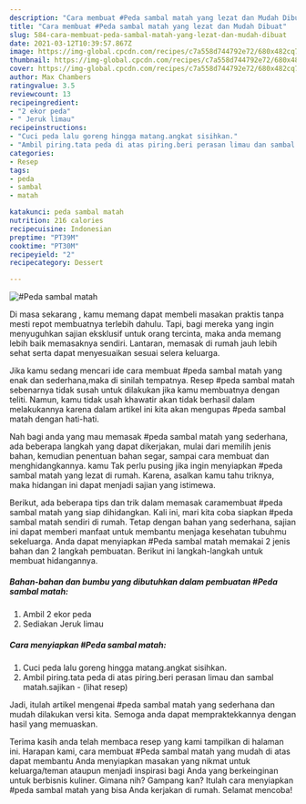 ```yaml
---
description: "Cara membuat #Peda sambal matah yang lezat dan Mudah Dibuat"
title: "Cara membuat #Peda sambal matah yang lezat dan Mudah Dibuat"
slug: 584-cara-membuat-peda-sambal-matah-yang-lezat-dan-mudah-dibuat
date: 2021-03-12T10:39:57.867Z
image: https://img-global.cpcdn.com/recipes/c7a558d744792e72/680x482cq70/peda-sambal-matah-foto-resep-utama.jpg
thumbnail: https://img-global.cpcdn.com/recipes/c7a558d744792e72/680x482cq70/peda-sambal-matah-foto-resep-utama.jpg
cover: https://img-global.cpcdn.com/recipes/c7a558d744792e72/680x482cq70/peda-sambal-matah-foto-resep-utama.jpg
author: Max Chambers
ratingvalue: 3.5
reviewcount: 13
recipeingredient:
- "2 ekor peda"
- " Jeruk limau"
recipeinstructions:
- "Cuci peda lalu goreng hingga matang.angkat sisihkan."
- "Ambil piring.tata peda di atas piring.beri perasan limau dan sambal matah.sajikan           (lihat resep)"
categories:
- Resep
tags:
- peda
- sambal
- matah

katakunci: peda sambal matah 
nutrition: 216 calories
recipecuisine: Indonesian
preptime: "PT39M"
cooktime: "PT30M"
recipeyield: "2"
recipecategory: Dessert

---
```



![#Peda sambal matah](https://img-global.cpcdn.com/recipes/c7a558d744792e72/680x482cq70/peda-sambal-matah-foto-resep-utama.jpg)

Di masa  sekarang , kamu memang dapat membeli masakan praktis tanpa mesti repot membuatnya terlebih dahulu. Tapi, bagi mereka yang ingin menyuguhkan sajian eksklusif untuk orang tercinta, maka anda memang lebih baik memasaknya sendiri. Lantaran, memasak di rumah jauh lebih sehat serta dapat menyesuaikan sesuai selera keluarga.

Jika kamu sedang mencari ide cara membuat #peda sambal matah yang enak dan sederhana,maka di sinilah tempatnya. Resep #peda sambal matah  sebenarnya tidak susah untuk dilakukan jika kamu membuatnya dengan teliti. Namun, kamu tidak usah khawatir akan tidak berhasil dalam melakukannya 
karena dalam artikel ini kita akan mengupas #peda sambal matah dengan hati-hati.  



Nah bagi anda yang mau memasak #peda sambal matah yang sederhana, ada beberapa langkah yang dapat dikerjakan, mulai dari memilih jenis bahan, kemudian penentuan bahan segar, sampai cara membuat dan menghidangkannya. kamu Tak perlu pusing jika ingin menyiapkan #peda sambal matah yang lezat di rumah. Karena, asalkan kamu  tahu triknya, maka hidangan ini dapat menjadi sajian yang istimewa.

Berikut, ada beberapa tips dan trik dalam memasak caramembuat #peda sambal matah yang siap dihidangkan. Kali ini, mari kita coba siapkan #peda sambal matah sendiri di rumah. Tetap dengan bahan yang sederhana, sajian ini dapat memberi manfaat untuk membantu menjaga kesehatan tubuhmu sekeluarga. Anda dapat menyiapkan #Peda sambal matah memakai 2 jenis bahan dan 2 langkah pembuatan. Berikut ini langkah-langkah untuk membuat hidangannya.

<!--inarticleads1-->

##### Bahan-bahan dan bumbu yang dibutuhkan dalam pembuatan #Peda sambal matah:

1. Ambil 2 ekor peda
1. Sediakan  Jeruk limau




<!--inarticleads2-->

##### Cara menyiapkan #Peda sambal matah:

1. Cuci peda lalu goreng hingga matang.angkat sisihkan.
1. Ambil piring.tata peda di atas piring.beri perasan limau dan sambal matah.sajikan -           (lihat resep)




Jadi, itulah artikel mengenai  #peda sambal matah  yang sederhana dan mudah dilakukan versi kita. Semoga anda dapat mempraktekkannya dengan hasil yang memuaskan. 

Terima kasih anda telah membaca resep yang kami tampilkan di halaman ini. Harapan kami, cara membuat  #Peda sambal matah yang mudah di atas dapat membantu Anda menyiapkan masakan yang nikmat untuk keluarga/teman ataupun menjadi inspirasi bagi Anda yang berkeinginan untuk berbisnis kuliner. Gimana nih? Gampang kan? Itulah cara menyiapkan #peda sambal matah yang bisa Anda kerjakan di rumah. Selamat mencoba!

